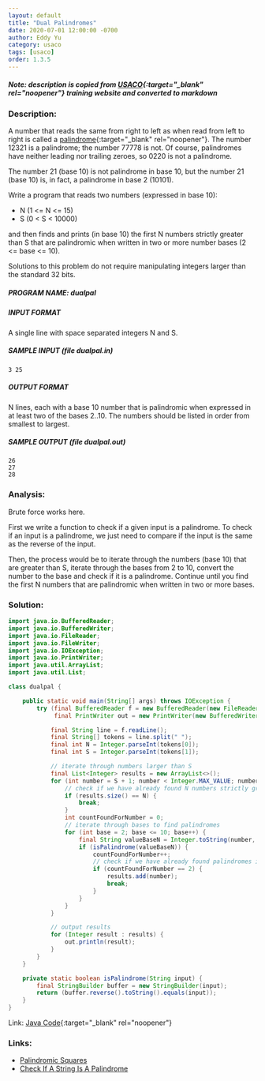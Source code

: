 ```yaml
---
layout: default
title: "Dual Palindromes"
date: 2020-07-01 12:00:00 -0700
author: Eddy Yu
category: usaco
tags: [usaco]
order: 1.3.5
---
```


##### Note: description is copied from [USACO](http://www.usaco.org/){:target="_blank" rel="noopener"} training website and converted to markdown

### Description:
A number that reads the same from right to left as when read from left to right 
is called a [palindrome](https://en.wikipedia.org/wiki/Palindrome){:target="_blank" rel="noopener"}.
The number 12321 is a palindrome; the number 77778 is not. Of course, 
palindromes have neither leading nor trailing zeroes, so 0220 is not a 
palindrome.

The number 21 (base 10) is not palindrome in base 10, but the number 21 
(base 10) is, in fact, a palindrome in base 2 (10101).

Write a program that reads two numbers (expressed in base 10):

* N (1 <= N <= 15)
* S (0 < S < 10000)

and then finds and prints (in base 10) the first N numbers strictly greater 
than S that are palindromic when written in two or more number bases 
(2 <= base <= 10).

Solutions to this problem do not require manipulating integers larger than 
the standard 32 bits.

##### PROGRAM NAME: dualpal

##### INPUT FORMAT
A single line with space separated integers N and S.

##### SAMPLE INPUT (file dualpal.in)
```
3 25
```

##### OUTPUT FORMAT
N lines, each with a base 10 number that is palindromic when expressed in at 
least two of the bases 2..10. The numbers should be listed in order from 
smallest to largest.

##### SAMPLE OUTPUT (file dualpal.out)
```
26
27
28
```

### Analysis:
Brute force works here.

First we write a function to check if a given input is a palindrome. To check 
if an input is a palindrome, we just need to compare if the input is the same 
as the reverse of the input. 

Then, the process would be to iterate through the numbers (base 10) that are 
greater than S, iterate through the bases from 2 to 10, convert the number to
the base and check if it is a palindrome. Continue until you find the first N
numbers that are palindromic when written in two or more bases.
    
### Solution:
```java
import java.io.BufferedReader;
import java.io.BufferedWriter;
import java.io.FileReader;
import java.io.FileWriter;
import java.io.IOException;
import java.io.PrintWriter;
import java.util.ArrayList;
import java.util.List;

class dualpal {

    public static void main(String[] args) throws IOException {
        try (final BufferedReader f = new BufferedReader(new FileReader("dualpal.in"));
             final PrintWriter out = new PrintWriter(new BufferedWriter(new FileWriter("dualpal.out")))) {

            final String line = f.readLine();
            final String[] tokens = line.split(" ");
            final int N = Integer.parseInt(tokens[0]);
            final int S = Integer.parseInt(tokens[1]);

            // iterate through numbers larger than S
            final List<Integer> results = new ArrayList<>();
            for (int number = S + 1; number < Integer.MAX_VALUE; number++) {
                // check if we have already found N numbers strictly greater than S that are palindromic
                if (results.size() == N) {
                    break;
                }
                int countFoundForNumber = 0;
                // iterate through bases to find palindromes
                for (int base = 2; base <= 10; base++) {
                    final String valueBaseN = Integer.toString(number, base);
                    if (isPalindrome(valueBaseN)) {
                        countFoundForNumber++;
                        // check if we have already found palindromes in 2 different bases
                        if (countFoundForNumber == 2) {
                            results.add(number);
                            break;
                        }
                    }
                }
            }

            // output results
            for (Integer result : results) {
                out.println(result);
            }
        }
    }

    private static boolean isPalindrome(String input) {
        final StringBuilder buffer = new StringBuilder(input);
        return (buffer.reverse().toString().equals(input));
    }
}
``` 
Link: [Java Code](https://github.com/eddycyu/usaco/blob/master/src/dualpal.java){:target="_blank" rel="noopener"}

### Links:
* [Palindromic Squares](/usaco/palsquare)
* [Check If A String Is A Palindrome](/blog/check-if-a-string-is-a-palindrome)
